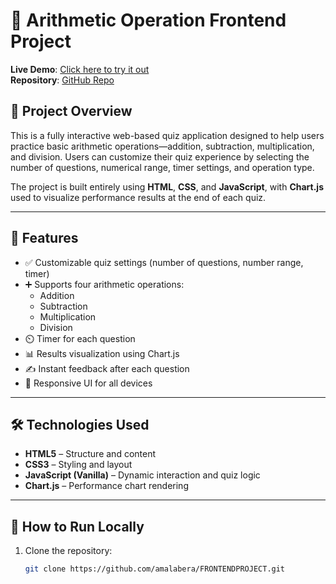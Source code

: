 # 🔢 Arithmetic Operation Frontend Project

**Live Demo**: [Click here to try it out](https://amalabera.github.io/FRONTENDPROJECT/)  
**Repository**: [GitHub Repo](https://github.com/amalabera/FRONTENDPROJECT)

## 📌 Project Overview

This is a fully interactive web-based quiz application designed to help users practice basic arithmetic operations—addition, subtraction, multiplication, and division. Users can customize their quiz experience by selecting the number of questions, numerical range, timer settings, and operation type.

The project is built entirely using **HTML**, **CSS**, and **JavaScript**, with **Chart.js** used to visualize performance results at the end of each quiz.

---

## 🎯 Features

- ✅ Customizable quiz settings (number of questions, number range, timer)
- ➕ Supports four arithmetic operations:
  - Addition
  - Subtraction
  - Multiplication
  - Division
- ⏲️ Timer for each question
- 📊 Results visualization using Chart.js
- ✍️ Instant feedback after each question
- 📱 Responsive UI for all devices

---

## 🛠️ Technologies Used

- **HTML5** – Structure and content  
- **CSS3** – Styling and layout  
- **JavaScript (Vanilla)** – Dynamic interaction and quiz logic  
- **Chart.js** – Performance chart rendering  

---

## 🚀 How to Run Locally

1. Clone the repository:
   ```bash
   git clone https://github.com/amalabera/FRONTENDPROJECT.git
